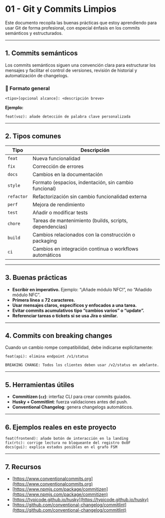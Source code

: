 # 01 - Git y Commits Limpios

Este documento recopila las buenas prácticas que estoy aprendiendo para usar Git de forma profesional, con especial énfasis en los commits semánticos y estructurados.

---

## 1. Commits semánticos

Los commits semánticos siguen una convención clara para estructurar los mensajes y facilitar el control de versiones, revisión de historial y automatización de changelogs.

### 🧩 Formato general

```
<tipo>[opcional alcance]: <descripción breve>
```

**Ejemplo:**

```
feat(voz): añade detección de palabra clave personalizada
```

---

## 2. Tipos comunes

| Tipo       | Descripción                                             |
| ---------- | ------------------------------------------------------- |
| `feat`     | Nueva funcionalidad                                     |
| `fix`      | Corrección de errores                                   |
| `docs`     | Cambios en la documentación                             |
| `style`    | Formato (espacios, indentación, sin cambio funcional)   |
| `refactor` | Refactorización sin cambio funcionalidad externa        |
| `perf`     | Mejora de rendimiento                                   |
| `test`     | Añadir o modificar tests                                |
| `chore`    | Tareas de mantenimiento (builds, scripts, dependencias) |
| `build`    | Cambios relacionados con la construcción o packaging    |
| `ci`       | Cambios en integración continua o workflows automáticos |

---

## 3. Buenas prácticas

* **Escribir en imperativo.** Ejemplo: “¡Añade módulo NFC!”, no “Añadido módulo NFC”.
* **Primera línea ≤ 72 caracteres.**
* **Usar mensajes claros, específicos y enfocados a una tarea.**
* **Evitar commits acumulativos tipo “cambios varios” o “update”.**
* **Referenciar tareas o tickets si se usa Jira o similar.**

---

## 4. Commits con breaking changes

Cuando un cambio rompe compatibilidad, debe indicarse explícitamente:

```
feat(api): elimina endpoint /v1/status

BREAKING CHANGE: Todos los clientes deben usar /v2/status en adelante.
```

---

## 5. Herramientas útiles

* **Commitizen (`cz`)**: interfaz CLI para crear commits guiados.
* **Husky + Commitlint**: fuerza validaciones antes del push.
* **Conventional Changelog**: genera changelogs automáticos.

---

## 6. Ejemplos reales en este proyecto

```
feat(frontend): añade botón de interacción en la landing
fix(rtc): corrige lectura no bloqueante del registro 0x0F
docs(gui): explica estados posibles en el grafo FSM
```

---

## 7. Recursos

* [https://www.conventionalcommits.org](https://www.conventionalcommits.org)
* [https://www.npmjs.com/package/commitizen](https://www.npmjs.com/package/commitizen)
* [https://typicode.github.io/husky](https://typicode.github.io/husky)
* [https://github.com/conventional-changelog/commitlint](https://github.com/conventional-changelog/commitlint)
